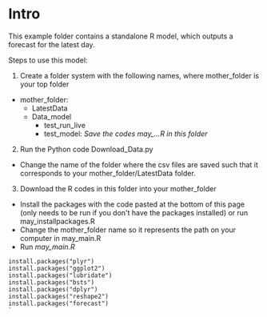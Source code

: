 # Intro

This example folder contains a standalone R model, which outputs a forecast for the latest day.

Steps to use this model:

1. Create a folder system with the following names, where mother_folder is your top folder
  - mother_folder: 
    - LatestData
    - Data_model
      - test_run_live
      - test_model: *Save the codes may_...R in this folder*
    
2. Run the Python code Download_Data.py
  - Change the name of the folder where the csv files are saved such that it corresponds to your mother_folder/LatestData folder.

3. Download the R codes in this  folder into your mother_folder
  - Install the packages with the code pasted at the bottom of this page (only needs to be run if you don't have the packages installed) or run may_installpackages.R
  - Change the mother_folder name so it represents the path on your computer in may_main.R
  - Run *may_main.R*






```{r}
install.packages("plyr")
install.packages("ggplot2")
install.packages("lubridate")
install.packages("bsts")
install.packages("dplyr")
install.packages("reshape2")
install.packages("forecast")
`
